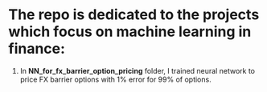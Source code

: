 # The repo is dedicated to the projects which focus on machine learning in finance:

1) In **NN_for_fx_barrier_option_pricing** folder, I trained neural network to price FX barrier options with 1% error for 99% of options.

